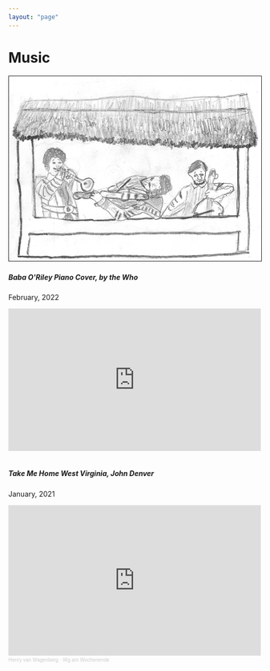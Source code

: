 ```yaml
---
layout: "page"
---
```

<div class="container">
<div class="row align-items-start">
  <div class="col-7">
<h1>Music</h1>
  </div>
  <div class="col-5">
    <img border="1.5" src="/assets/images/music.jpg">
  </div>
</div>
    <h5> Baba O'Riley Piano Cover, by the Who</h5>
    <p>February, 2022</p>

<div style="padding:56.25% 0 0 0;position:relative;"><iframe src="https://player.vimeo.com/video/674877989?h=8f4c30a348&amp;badge=0&amp;autopause=0&amp;player_id=0&amp;app_id=58479" frameborder="0" allow="autoplay; fullscreen; picture-in-picture" allowfullscreen style="position:absolute;top:0;left:0;width:100%;height:100%;" title="Piano Cover of Baba O&amp;#039;Riley, by The Who"></iframe></div><script src="https://player.vimeo.com/api/player.js"></script>
<br/>
<h5> Take Me Home West Virginia, John Denver</h5>
<p>January, 2021</p>
<iframe width="100%" height="300" scrolling="no" frameborder="no" allow="autoplay" src="https://w.soundcloud.com/player/?url=https%3A//api.soundcloud.com/tracks/971757616&color=%23ff5500&auto_play=false&hide_related=false&show_comments=true&show_user=true&show_reposts=false&show_teaser=true&visual=true"></iframe><div style="font-size: 10px; color: #cccccc;line-break: anywhere;word-break: normal;overflow: hidden;white-space: nowrap;text-overflow: ellipsis; font-family: Interstate,Lucida Grande,Lucida Sans Unicode,Lucida Sans,Garuda,Verdana,Tahoma,sans-serif;font-weight: 100;"><a href="https://soundcloud.com/henry-van-wagenberg" title="Henry van Wagenberg" target="_blank" style="color: #cccccc; text-decoration: none;">Henry van Wagenberg</a> · <a href="https://soundcloud.com/henry-van-wagenberg/wgamwochenende" title="Wg am Wochenende" target="_blank" style="color: #cccccc; text-decoration: none;">Wg am Wochenende</a></div>
